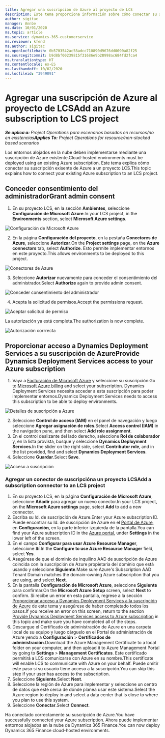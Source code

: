 ```yaml
---
title: Agregar una suscripción de Azure al proyecto de LCS
description: Este tema proporciona información sobre cómo conectar su suscripción de Azure a un proyecto LCS.
author: sigitac
manager: Annbe
ms.date: 10/01/2020
ms.topic: article
ms.service: dynamics-365-customerservice
ms.reviewer: kfend
ms.author: sigitac
ms.openlocfilehash: 0b5703542ac58adcc710890d9676dd0090a82f25
ms.sourcegitcommit: b9d8bf00239815f31686e9b28998ac684fd2fca4
ms.translationtype: HT
ms.contentlocale: es-ES
ms.lasthandoff: 10/02/2020
ms.locfileid: "3949091"
---
```

# <a name="add-an-azure-subscription-to-lcs-project"></a><span data-ttu-id="49a56-103">Agregar una suscripción de Azure al proyecto de LCS</span><span class="sxs-lookup"><span data-stu-id="49a56-103">Add an Azure subscription to LCS project</span></span>

<span data-ttu-id="49a56-104">_**Se aplica a:** Project Operations para escenarios basados en recursos/no en existencias_</span><span class="sxs-lookup"><span data-stu-id="49a56-104">_**Applies To:** Project Operations for resource/non-stocked based scenarios_</span></span>

<span data-ttu-id="49a56-105">Los entornos alojados en la nube deben implementarse mediante una suscripción de Azure existente.</span><span class="sxs-lookup"><span data-stu-id="49a56-105">Cloud-hosted environments must be deployed using an existing Azure subscription.</span></span> <span data-ttu-id="49a56-106">Este tema explica cómo conectar su suscripción exisente de Azure a un proyecto LCS.</span><span class="sxs-lookup"><span data-stu-id="49a56-106">This topic explains how to connect your existing Azure subscription to an LCS project.</span></span> 

## <a name="grant-admin-consent"></a><span data-ttu-id="49a56-107">Conceder consentimiento del administrador</span><span class="sxs-lookup"><span data-stu-id="49a56-107">Grant admin consent</span></span>

1. <span data-ttu-id="49a56-108">En su proyecto LCS, en la sección **Ambientes**, seleccione **Configuración de Microsoft Azure**.</span><span class="sxs-lookup"><span data-stu-id="49a56-108">In your LCS project, in the **Environments** section, select **Microsoft Azure settings**.</span></span>

![Configuración de Microsoft Azure](./media/1MicrosoftAzureSettings.png)

2. <span data-ttu-id="49a56-110">En la página **Configuración del proyecto**, en la pestaña **Conectores de Azure**, seleccione **Autorizar**.</span><span class="sxs-lookup"><span data-stu-id="49a56-110">On the **Project settings** page, on the **Azure connectors** tab, select **Authorize**.</span></span> <span data-ttu-id="49a56-111">Esto permite implementar entornos en este proyecto.</span><span class="sxs-lookup"><span data-stu-id="49a56-111">This allows environments to be deployed to this project.</span></span>

![Conectores de Azure](./media/2AzureConnectors.png)

3. <span data-ttu-id="49a56-113">Seleccione **Autorizar** nuevamente para conceder el consentimiento del administrador.</span><span class="sxs-lookup"><span data-stu-id="49a56-113">Select **Authorize** again to provide admin consent.</span></span>

![Conceder consentimiento del administrador](./media/3GrantAdminConsent.png)

4. <span data-ttu-id="49a56-115">Acepta la solicitud de permisos.</span><span class="sxs-lookup"><span data-stu-id="49a56-115">Accept the permissions request.</span></span>

![Aceptar solicitud de permiso](./media/4AcceptPermissionRequest.png)

<span data-ttu-id="49a56-117">La autorización ya está completa.</span><span class="sxs-lookup"><span data-stu-id="49a56-117">The authorization is now complete.</span></span> 

![Autorización corrrecta](./media/5AuthorizationComplete.png)

## <a name="provide-dynamics-deployment-services-access-to-your-azure-subscription"></a><a name="provide"></a><span data-ttu-id="49a56-119">Proporcionar acceso a Dynamics Deployment Services a su suscripción de Azure</span><span class="sxs-lookup"><span data-stu-id="49a56-119">Provide Dynamics Deployment Services access to your Azure subscription</span></span>

1. <span data-ttu-id="49a56-120">Vaya a [Facturación de Microsoft Azure](https://portal.azure.com/#blade/Microsoft\_Azure\_Billing/SubscriptionsBlade) y seleccione su suscripción.</span><span class="sxs-lookup"><span data-stu-id="49a56-120">Go to [Microsoft Azure billing](https://portal.azure.com/#blade/Microsoft\_Azure\_Billing/SubscriptionsBlade) and select your subscription.</span></span> <span data-ttu-id="49a56-121">Dynamics Deployment Services necesita acceder a esta suscripción para poder implementar entornos.</span><span class="sxs-lookup"><span data-stu-id="49a56-121">Dynamics Deployment Services needs to access this subscription to be able to deploy environments.</span></span>

![Detalles de suscripción a Azure](./media/6AzureSubscription.png)

2. <span data-ttu-id="49a56-123">Seleccione **Control de acceso (IAM)** en el panel de navegación y luego seleccione **Agregar asignación de roles**.</span><span class="sxs-lookup"><span data-stu-id="49a56-123">Select **Access control (IAM)** in the navigation pane, and then select **Add role assignment**.</span></span>
3. <span data-ttu-id="49a56-124">En el control deslizante del lado derecho, seleccione **Rol de colaborador** y, en la lista provista, busque y seleccione **Dynamics Deployment Services**.</span><span class="sxs-lookup"><span data-stu-id="49a56-124">In the slider on the right side, select **Contributor role**, and in the list provided, find and select **Dynamics Deployment Services**.</span></span> 
4. <span data-ttu-id="49a56-125">Seleccione **Guardar**.</span><span class="sxs-lookup"><span data-stu-id="49a56-125">Select **Save**.</span></span>

![Acceso a suscripción](./media/7SubscriptionAccess.png)

### <a name="add-a-subscription-connector-to-an-lcs-project"></a><span data-ttu-id="49a56-127">Agregar un conector de suscripcióna un proyecto LCS</span><span class="sxs-lookup"><span data-stu-id="49a56-127">Add a subscription connector to an LCS project</span></span>

1. <span data-ttu-id="49a56-128">En su proyecto LCS, en la página **Configuración de Microsoft Azure**, seleccione **Añadir** para agregar un nuevo conector.</span><span class="sxs-lookup"><span data-stu-id="49a56-128">In your LCS project, on the **Microsoft Azure settings** page, select **Add** to add a new connector.</span></span>
2. <span data-ttu-id="49a56-129">Escriba su Id. de suscripción de Azure.</span><span class="sxs-lookup"><span data-stu-id="49a56-129">Enter your Azure subscription ID.</span></span> <span data-ttu-id="49a56-130">Puede encontrar su Id. de suscripción de Azure en el [Portal de Azure](https://ms.portal.azure.com/), en **Configuración**, en la parte inferior izquierda de la pantalla.</span><span class="sxs-lookup"><span data-stu-id="49a56-130">You can find your Azure subscription ID in the [Azure portal](https://ms.portal.azure.com/), under  **Settings**  in the lower left of the screen.</span></span>
3. <span data-ttu-id="49a56-131">En el campo **Configurar para usar Azure Resource Manager**, seleccione **Sí**.</span><span class="sxs-lookup"><span data-stu-id="49a56-131">In the **Configure to use Azure Resource Manager** field, select **Yes**.</span></span>
4. <span data-ttu-id="49a56-132">Asegúrese de que el dominio de inquilino AAD de suscripción de Azure coincida con la suscripción de Azure propietaria del dominio que está usando y seleccione **Siguiente**.</span><span class="sxs-lookup"><span data-stu-id="49a56-132">Make sure Azure's Subscription AAD Tenant Domain matches the domain-owning Azure subscription that you are using, and select **Next**.</span></span>
5. <span data-ttu-id="49a56-133">En la pantalla **Configuración de Microsoft Azure**, seleccione **Siguiente** para confirmar.</span><span class="sxs-lookup"><span data-stu-id="49a56-133">On the **Microsoft Azure Setup** screen, select **Next** to confirm.</span></span> <span data-ttu-id="49a56-134">Si recibe un error en esta pantalla, regrese a la sección [Proporcionar acceso a Dynamics Deployment Services a la suscripción de Azure](#provide) de este tema y asegúrese de haber completado todos los pasos.</span><span class="sxs-lookup"><span data-stu-id="49a56-134">If you receive an error on this screen, return to the section [Provide Dynamics Deployment Services access to Azure subscription](#provide) in this topic and make sure you have completed all of the steps.</span></span>
6. <span data-ttu-id="49a56-135">Descargue el Certificado de administración de Azure en una carpeta local de su equipo y luego cárguelo en el Portal de administración de Azure yendo a **Configuración** > **Certificados de administración**.</span><span class="sxs-lookup"><span data-stu-id="49a56-135">Download the Azure Management Certificate to a local folder on your computer, and then upload it to Azure Management Portal by going to **Settings** > **Management Certificates**.</span></span> <span data-ttu-id="49a56-136">Este certificado permitirá a LCS comunicarse con Azure en su nombre.</span><span class="sxs-lookup"><span data-stu-id="49a56-136">This certificate will enable LCS to communicate with Azure on your behalf.</span></span> <span data-ttu-id="49a56-137">Puede omitir este paso si su usuario tiene acceso a la suscripción.</span><span class="sxs-lookup"><span data-stu-id="49a56-137">You can skip this step if your user has access to the subscription.</span></span>
7. <span data-ttu-id="49a56-138">Seleccione **Siguiente**.</span><span class="sxs-lookup"><span data-stu-id="49a56-138">Select  **Next**.</span></span>
8. <span data-ttu-id="49a56-139">Seleccione la región de Azure para implementar y seleccione un centro de datos que esté cerca de dónde planea usar este sistema.</span><span class="sxs-lookup"><span data-stu-id="49a56-139">Select the Azure region to deploy in and select a data center that is close to where you plan to use this system.</span></span>
9.  <span data-ttu-id="49a56-140">Seleccione **Conectar**.</span><span class="sxs-lookup"><span data-stu-id="49a56-140">Select  **Connect**.</span></span>

<span data-ttu-id="49a56-141">Ha conectado correctamente su suscripción de Azure.</span><span class="sxs-lookup"><span data-stu-id="49a56-141">You have successfully connected your Azure subscription.</span></span> <span data-ttu-id="49a56-142">Ahora puede implementar entornos alojados en la nube de Dynamics 365 Finance.</span><span class="sxs-lookup"><span data-stu-id="49a56-142">You can now deploy Dynamics 365 Finance cloud-hosted environments.</span></span>


